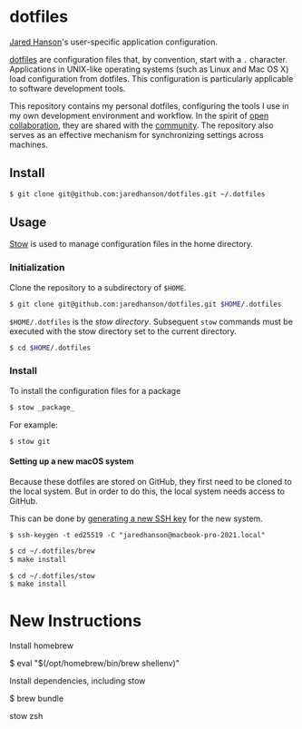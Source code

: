 # dotfiles

[Jared Hanson](https://www.jaredhanson.me/)'s user-specific application configuration.

[dotfiles](https://en.wikipedia.org/wiki/Hidden_file_and_hidden_directory#Unix_and_Unix-like_environments)
are configuration files that, by convention, start with a `.` character.
Applications in UNIX-like operating systems (such as Linux and Mac OS X) load
configuration from dotfiles.  This configuration is particularly applicable
to software development tools.

This repository contains my personal dotfiles, configuring the tools I use in
my own development environment and workflow.  In the spirit of [open collaboration](https://en.wikipedia.org/wiki/Open_collaboration),
they are shared with the [community](https://dotfiles.github.io).  The
repository also serves as an effective mechanism for synchronizing settings
across machines.

## Install

```sh
$ git clone git@github.com:jaredhanson/dotfiles.git ~/.dotfiles
```

## Usage

[Stow](https://www.gnu.org/software/stow/) is used to manage configuration files
in the home directory.

### Initialization

Clone the repository to a subdirectory of `$HOME`.

```sh
$ git clone git@github.com:jaredhanson/dotfiles.git $HOME/.dotfiles
```

`$HOME/.dotfiles` is the _stow directory_.  Subsequent `stow` commands must
be executed with the stow directory set to the current directory.

```sh
$ cd $HOME/.dotfiles
```

### Install

To install the configuration files for a package

```sh
$ stow _package_
```

For example:

```
$ stow git
```


#### Setting up a new macOS system


Because these dotfiles are stored on GitHub, they first need to be cloned to the
local system.  But in order to do this, the local system needs access to GitHub.

This can be done by [generating a new SSH key](https://docs.github.com/en/authentication/connecting-to-github-with-ssh/generating-a-new-ssh-key-and-adding-it-to-the-ssh-agent#generating-a-new-ssh-key)
for the new system.

```
$ ssh-keygen -t ed25519 -C "jaredhanson@macbook-pro-2021.local"
```

```sh
$ cd ~/.dotfiles/brew
$ make install

$ cd ~/.dotfiles/stow
$ make install
```


# New Instructions

Install homebrew

$ eval "$(/opt/homebrew/bin/brew shellenv)"

Install dependencies, including stow

$ brew bundle

stow zsh
